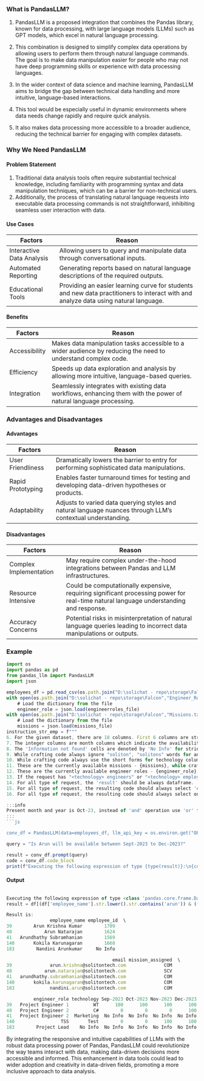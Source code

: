 ### What is PandasLLM?

1. PandasLLM is a proposed integration that combines the Pandas library, known
   for data processing, with large language models (LLMs) such as GPT models,
   which excel in natural language processing.

2. This combination is designed to simplify complex data operations by allowing
   users to perform them through natural language commands. The goal is to make
   data manipulation easier for people who may not have deep programming skills
   or experience with data processing languages.

3. In the wider context of data science and machine learning, PandasLLM aims to
   bridge the gap between technical data handling and more intuitive,
   language-based interactions.

4. This tool would be especially useful in dynamic environments where data needs
   change rapidly and require quick analysis.

5. It also makes data processing more accessible to a broader audience, reducing
   the technical barrier for engaging with complex datasets.

### Why We Need PandasLLM

#### **Problem Statement**

1. Traditional data analysis tools often require substantial technical
   knowledge, including familiarity with programming syntax and data
   manipulation techniques, which can be a barrier for non-technical users.
2. Additionally, the process of translating natural language requests into
   executable data processing commands is not straightforward, inhibiting
   seamless user interaction with data.

#### **Use Cases**

<table class="table-size-for-cloud-services">
    <thead>
        <tr>
            <th>Factors</th>
            <th>Reason</th>
        </tr>
    </thead>
    <tbody>
        <tr>
            <td><span class="custom-header">Interactive Data Analysis</span></td>
            <td>Allowing users to query and manipulate data through conversational inputs.</td>
        </tr>
        <tr>
            <td><span class="custom-header">Automated Reporting</span></td>
            <td>Generating reports based on natural language descriptions of the required outputs.</td>
        </tr>
        <tr>
            <td><span class="custom-header">Educational Tools</span></td>
            <td>Providing an easier learning curve for students and new data practitioners to interact with and analyze data using natural language.</td>
        </tr>
    </tbody>
</table>

#### **Benefits**

<table class="table-size-for-cloud-services">
    <thead>
        <tr>
            <th>Factors</th>
            <th>Reason</th>
        </tr>
    </thead>
    <tbody>
        <tr>
            <td><span class="custom-header">Accessibility</span></td>
            <td>Makes data manipulation tasks accessible to a wider audience by reducing the need to understand complex code.</td>
        </tr>
        <tr>
            <td><span class="custom-header">Efficiency</span></td>
            <td>Speeds up data exploration and analysis by allowing more intuitive, language-based queries.</td>
        </tr>
        <tr>
            <td><span class="custom-header">Integration</span></td>
            <td>Seamlessly integrates with existing data workflows, enhancing them with the power of natural language processing.</td>
        </tr>
    </tbody>
</table>

### Advantages and Disadvantages

#### **Advantages**

<table class="table-size-for-cloud-services">
    <thead>
        <tr>
            <th>Factors</th>
            <th>Reason</th>
        </tr>
    </thead>
    <tbody>
        <tr>
            <td><span class="custom-header">User Friendliness</span></td>
            <td>Dramatically lowers the barrier to entry for performing sophisticated data manipulations.</td>
        </tr>
        <tr>
            <td><span class="custom-header">Rapid Prototyping</span></td>
            <td>Enables faster turnaround times for testing and developing data-driven hypotheses or products.</td>
        </tr>
        <tr>
            <td><span class="custom-header">Adaptability</span></td>
            <td>Adjusts to varied data querying styles and natural language nuances through LLM’s contextual understanding.</td>
        </tr>
    </tbody>
</table>

#### **Disadvantages**

<table class="table-size-for-cloud-services">
    <thead>
        <tr>
            <th>Factors</th>
            <th>Reason</th>
        </tr>
    </thead>
    <tbody>
        <tr>
            <td><span class="custom-header">Complex Implementation</span></td>
            <td>May require complex under-the-hood integrations between Pandas and LLM infrastructures.</td>
        </tr>
        <tr>
            <td><span class="custom-header">Resource Intensive</span></td>
            <td>Could be computationally expensive, requiring significant processing power for real-time natural language understanding and response.</td>
        </tr>
        <tr>
            <td><span class="custom-header">Accuracy Concerns</span></td>
            <td>Potential risks in misinterpretation of natural language queries leading to incorrect data manipulations or outputs.</td>
        </tr>
    </tbody>
</table>

### Example

````js
import os
import pandas as pd
from pandas_llm import PandasLLM
import json

employees_df = pd.read_csv(os.path.join("D:\solichat - repo\storage\Falcon","Employees_Availability_Data.csv"))
with open(os.path.join("D:\solichat - repo\storage\Falcon","Engineer_Roles.txt"), "r") as engineerroles_file:
    # Load the dictionary from the file
    engineer_role = json.load(engineerroles_file)
with open(os.path.join("D:\solichat - repo\storage\Falcon","Missions.txt"), "r") as missions_file:
    # Load the dictionary from the file
    missions = json.load(missions_file)
instruction_str_emp = f"""
6. For the given dataset, there are 18 columns. First 6 columns are string columns and the next 12 columns are integer columns.
7. The integer columns are month columns which indicate the availability percentage. If the value is 0 means not available, otherwise greater than 0 means available for that particular percentage.
8. The 'Information not found' cells are denoted by 'No Info' for string columns and -1 for integre columns.
9. While crafting code always ignore "soliton", "solitons" words for any column search, because it is the company name.
10. While crafting code always use the short forms for technology column search. Short forms are labview - LV, angular - Angular, fpga - FPGA, teststand - TS, c# - C#, python - Python, machine learning - ML, database - DB, marketing - Marketing, sales - Sales, web technology - WT, testing or test - Test, ui/ux - UI/UX, react - React, gc - GC, catalyst - Catalyst, leave - Leave, general - General, kss - KSS.
11. These are the currently available missions - {missions}, while crafting code use only these missions for mission_assigned column search.
12. These are the currently available engineer roles - {engineer_role}, while crafting code always use 'STARTSWITH' search for the engineer_role column search.
13. If the request has "<technology> engineers" or "<technology> employees" it is not an engineer_role. Instead, take the <technology> only and search its respective short form in the technology column. (eg:"Python engineers" search the technology column with Python)
14. For all type of request, the 'result' should be always dataframe.
15. For all type of request, the resulting code should always select 'employee_name','employee_id', 'email', 'mission_assigned', 'engineer_role', 'technology' columns for the resulting DataFrame 'result'.
16. For all type of request, the resulting code should always select only the necessary month's columns for the resulting DataFrame 'result' if the request is about employee availability.

:::info
Present month and year is Oct-23, instead of 'and' operation use 'or' for months more than 1.
:::
```js

conv_df = PandasLLM(data=employees_df, llm_api_key = os.environ.get("OPENAI_API_KEY"), custom_prompt= instruction_str_emp ,verbose=True)
````

```js
query = "Is Arun will be available between Sept-2023 to Dec-2023?"

result = conv_df.prompt(query)
code = conv_df.code_block
print(f"Executing the following expression of type {type(result)}:\n{code}\n\nResult is:\n {result}\n")

```

#### **Output**

```js

Executing the following expression of type <class 'pandas.core.frame.DataFrame'>:
result = df[(df['employee_name'].str.lower().str.contains('arun')) & ((df['Sep-2023'] != '0') | (df['Oct-2023'] != '0') | (df['Nov-2023'] != '0') | (df['Dec-2023'] != '0'))][['employee_name','employee_id', 'email', 'mission_assigned', 'engineer_role', 'technology', 'Sep-2023', 'Oct-2023', 'Nov-2023', 'Dec-2023']]

Result is:
                employee_name employee_id  \
39        Arun Krishna Kumar        1709
40            Arun Natarajan        1624
41   Arundhathy Subramhanian        1569
140       Kokila Karunagaran        1668
183        Nandini Arunkumar     No Info

                                       email mission_assigned  \
39              arun.krishna@solitontech.com              COM
40            arun.natarajan@solitontech.com              SCV
41   arundhathy.subramhanian@solitontech.com              COM
140       kokila.karunagaran@solitontech.com              COM
183             nandini.arun@solitontech.com              COM

          engineer_role technology Sep-2023 Oct-2023 Nov-2023 Dec-2023
39   Project Engineer 1         WT      100      100      100      100
40   Project Engineer 2         C#        0        0        0      100
41   Project Engineer 2  Marketing  No Info  No Info  No Info  No Info
140                 TSS       Test        0        0      100      100
183        Project Lead    No Info  No Info  No Info  No Info  No Info


```

By integrating the responsive and intuitive capabilities of LLMs with the robust
data processing power of Pandas, PandasLLM could revolutionize the way teams
interact with data, making data-driven decisions more accessible and informed.
This enhancement in data tools could lead to wider adoption and creativity in
data-driven fields, promoting a more inclusive approach to data analysis.
